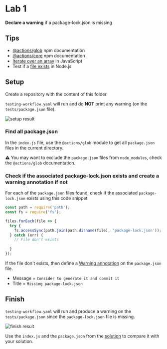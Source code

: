 # Lab 1

**Declare a warning** if a package-lock.json is missing

## Tips

- [@actions/glob](https://www.npmjs.com/package/@actions/glob) npm documentation
- [@actions/core](https://www.npmjs.com/package/@actions/core) npm documentation
- [Iterate over an array](https://developer.mozilla.org/fr/docs/Web/JavaScript/Reference/Global_Objects/Array/forEach) in JavaScript
- Test if a [file exists](https://nodejs.org/docs/latest-v16.x/api/fs.html#fsaccesspath-mode-callback) in Node.js

## Setup

Create a repository with the content of this folder.

`testing-workflow.yaml` will run and do **NOT** print any warning (on the `tests/package.json` file).

![setup result](../assets/images/interactions-lab1-setup-result.png)

### Find all package.json

In the `index.js` file, use the `@actions/glob` module to get all `package.json` files in the current directory.

⚠️ You may want to exclude the `package.json` files from `node_modules`, check the `@actions/glob` documentation.

### Check if the associated package-lock.json exists and create a warning annotation if not

For each of the `package.json` files found, check if the associated `package-lock.json` exists using this code snippet

```js
const path = require('path');
const fs = require('fs');

files.forEach(file => {
  try {
    fs.accessSync(path.join(path.dirname(file), 'package-lock.json'));
  } catch (err) {
    // File don't exists
    
  }
});
```

If the file don't exists, then define a [Warning annotation](https://github.com/actions/toolkit/tree/main/packages/core#annotations) on the `package.json` file.

- Message = `Consider to generate it and commit it`
- Title = `Missing package-lock.json`

## Finish

`testing-workflow.yaml` will run and produce a warning on the `tests/package.json` since the `package-lock.json` file is missing.

![finish result](../assets/images/interactions-lab1-finish-result.png)

Use the `index.js` and the `package.json` from the [solution](https://github.com/sfeir-open-source/sfeir-school-github-action-dev/tree/main/steps/20-interactions-lab1-warning-solution) to compare it with your solution.
